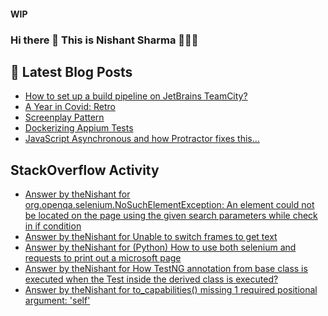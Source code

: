 #### WIP
### Hi there 👋  This is Nishant Sharma 🧑🏼‍🎤

## 📕 Latest Blog Posts
<!-- BLOG-POST-LIST:START -->
- [How to set up a build pipeline on JetBrains TeamCity?](https://medium.com/testvagrant/how-to-set-up-a-build-pipeline-on-jetbrains-teamcity-41a1b0a67d76?source=rss-97b0bdcd7e66------2)
- [A Year in Covid: Retro](https://thenishant3.medium.com/a-year-in-covid-retro-632bf6cdf1c7?source=rss-97b0bdcd7e66------2)
- [Screenplay Pattern](https://medium.com/testvagrant/screenplay-pattern-3490c7f0c23c?source=rss-97b0bdcd7e66------2)
- [Dockerizing Appium Tests](https://medium.com/testvagrant/dockerizing-appium-tests-c9696809afec?source=rss-97b0bdcd7e66------2)
- [JavaScript Asynchronous and how Protractor fixes this…](https://medium.com/testvagrant/javascript-asynchronous-and-how-protractor-fixes-this-7ae5ff90f4f?source=rss-97b0bdcd7e66------2)
<!-- BLOG-POST-LIST:END -->


## StackOverflow Activity
<!-- STACKOVERFLOW:START -->
- [Answer by theNishant for org.openqa.selenium.NoSuchElementException: An element could not be located on the page using the given search parameters while check in if condition](https://stackoverflow.com/questions/69012824/org-openqa-selenium-nosuchelementexception-an-element-could-not-be-located-on-t/69012912#69012912)
- [Answer by theNishant for Unable to switch frames to get text](https://stackoverflow.com/questions/68993775/unable-to-switch-frames-to-get-text/68993890#68993890)
- [Answer by theNishant for &lpar;Python&rpar; How to use both selenium and requests to print out a microsoft page](https://stackoverflow.com/questions/68993564/python-how-to-use-both-selenium-and-requests-to-print-out-a-microsoft-page/68993799#68993799)
- [Answer by theNishant for How TestNG annotation from base class is executed when the Test inside the derived class is executed?](https://stackoverflow.com/questions/68966667/how-testng-annotation-from-base-class-is-executed-when-the-test-inside-the-deriv/68966726#68966726)
- [Answer by theNishant for to_capabilities&lpar;&rpar; missing 1 required positional argument: &#39;self&#39;](https://stackoverflow.com/questions/68938211/to-capabilities-missing-1-required-positional-argument-self/68938361#68938361)
<!-- STACKOVERFLOW:END -->
